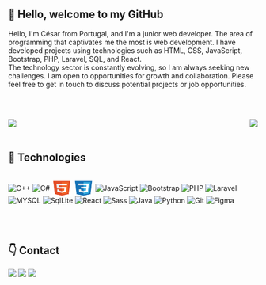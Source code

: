 ## 👋 Hello, welcome to my GitHub 
  Hello, I'm César from Portugal, and I'm a junior web developer. The area of programming that captivates me the most is web development. I have developed projects using technologies such as HTML, CSS, JavaScript, Bootstrap, PHP, Laravel, SQL, and React.  
  The technology sector is constantly evolving, so I am always seeking new challenges. I am open to opportunities for growth and collaboration. Please feel free to get in touch to discuss potential projects or job opportunities.

<br><br>
<div style="display: flex; justify-content: space-between;">
  <a href="https://github.com/cesar-daniel15">
    <img height="150em" src="https://github-readme-stats.vercel.app/api?username=cesar-daniel15&show_icons=true&theme=github_dark_dimmed&include_all_commits=true&count_private=true"/>
  </a>
  
  <a href="https://github.com/cesar-daniel15">
    <img height="150em" src="https://github-readme-stats.vercel.app/api/top-langs/?username=cesar-daniel15&layout=compact&langs_count=6&theme=github_dark_dimmed"/>
  </a>
</div>

<br>
  
## 💪 Technologies
<div style="display: inline_block"><br>
  
  <img align="center" alt="C++" height="30" width="40" src="https://cdn.jsdelivr.net/gh/devicons/devicon/icons/cplusplus/cplusplus-original.svg" >
  <img align="center" alt="C#" height="30" width="40" src="https://cdn.jsdelivr.net/gh/devicons/devicon/icons/csharp/csharp-original.svg">
  <img align="center" alt="HTML" height="30" width="40" src="https://raw.githubusercontent.com/devicons/devicon/master/icons/html5/html5-original.svg">
  <img align="center" alt="CSS" height="30" width="40" src="https://raw.githubusercontent.com/devicons/devicon/master/icons/css3/css3-original.svg">
  <img align="center" alt="JavaScript" height="30" width="40" src="https://cdn.jsdelivr.net/gh/devicons/devicon/icons/javascript/javascript-original.svg" >
  <img align="center" alt="Bootstrap" height="30" width="40" src="https://cdn.jsdelivr.net/gh/devicons/devicon@latest/icons/bootstrap/bootstrap-original.svg" />
  <img align="center" alt="PHP" height="30" width="40" src="https://cdn.jsdelivr.net/gh/devicons/devicon/icons/php/php-original.svg">
  <img align="center" alt="Laravel" height="30" width="40" src="https://cdn.jsdelivr.net/gh/devicons/devicon@latest/icons/laravel/laravel-original.svg" >
  <img align="center" alt="MYSQL" height="30" width="40" src="https://cdn.jsdelivr.net/gh/devicons/devicon/icons/mysql/mysql-original.svg">
  <img align="center" alt="SqlLite" height="30" width="40" src="https://cdn.jsdelivr.net/gh/devicons/devicon@latest/icons/sqlite/sqlite-original.svg" />
  <img align="center" alt="React" height="30" width="40" src="https://cdn.jsdelivr.net/gh/devicons/devicon/icons/react/react-original.svg" /> 
  <img align="center" alt="Sass" height="30" width="40" src="https://cdn.jsdelivr.net/gh/devicons/devicon@latest/icons/sass/sass-original.svg"/>
  <img align="center" alt="Java" height="30" width="40" src="https://cdn.jsdelivr.net/gh/devicons/devicon@latest/icons/java/java-original.svg" />
  <img align="center" alt="Python" height="30" width="40" src="https://cdn.jsdelivr.net/gh/devicons/devicon@latest/icons/python/python-original.svg" />
  <img align="center" alt="Git" height="30" width="40" src="https://cdn.jsdelivr.net/gh/devicons/devicon@latest/icons/git/git-original.svg" />
  <img align="center" alt="Figma" height="30" width="40" src="https://cdn.jsdelivr.net/gh/devicons/devicon@latest/icons/figma/figma-original.svg"/>

</div>

<br><br>
  
## 👇 Contact
<div> 
  <a href="mailto:cesardaniel.contacto@gmail.com"><img src="https://img.shields.io/badge/-Gmail-%23333?style=for-the-badge&logo=gmail&logoColor=white" target="_blank"></a>
  <a href="https://www.linkedin.com/in/cesar-daniel15/"><img src="https://img.shields.io/badge/LinkedIn-0077B5?style=for-the-badge&logo=linkedin&logoColor=white" target="_blank"></a>
  <a href="https://discord.com/users/543916819292094506"><img src="https://img.shields.io/badge/Discord-7289DA?style=for-the-badge&logo=discord&logoColor=white" target="_blank"></a>
</div>

<br><br>


